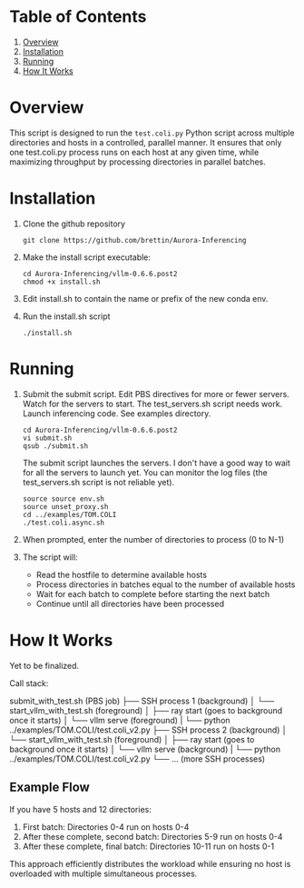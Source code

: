 # Table of Contents
1. [Overview](#overview)
2. [Installation](#installation)
3. [Running](#running)
4. [How It Works](#how-it-works)

# Overview

This script is designed to run the `test.coli.py` Python script across multiple directories and hosts in a controlled, parallel manner. It ensures that only one test.coli.py process runs on each host at any given time, while maximizing throughput by processing directories in parallel batches.

# Installation

1. Clone the github repository

   ```
   git clone https://github.com/brettin/Aurora-Inferencing
   ```

2. Make the install script executable:

   ```
   cd Aurora-Inferencing/vllm-0.6.6.post2
   chmod +x install.sh
   ```

3. Edit install.sh to contain the name or prefix of the new conda env.

4. Run the install.sh script

   ```
   ./install.sh
   ```

# Running

1. Submit the submit script. Edit PBS directives for more or fewer servers.
   Watch for the servers to start. The test_servers.sh script needs work.
   Launch inferencing code. See examples directory.


   ```
   cd Aurora-Inferencing/vllm-0.6.6.post2
   vi submit.sh
   qsub ./submit.sh
   ```

   The submit script launches the servers. I don't have a good way to
   wait for all the servers to launch yet. You can monitor the log files
   (the test_servers.sh script is not reliable yet).

   ```
   source source env.sh
   source unset_proxy.sh
   cd ../examples/TOM.COLI
   ./test.coli.async.sh
   ```

2. When prompted, enter the number of directories to process (0 to N-1)

3. The script will:
   - Read the hostfile to determine available hosts
   - Process directories in batches equal to the number of available hosts
   - Wait for each batch to complete before starting the next batch
   - Continue until all directories have been processed

# How It Works

Yet to be finalized.

Call stack:

   submit_with_test.sh (PBS job)
   ├── SSH process 1 (background)
   │   └── start_vllm_with_test.sh (foreground)
   │       ├── ray start (goes to background once it starts)
   │       └── vllm serve (foreground)
   |       └── python ../examples/TOM.COLI/test.coli_v2.py
   ├── SSH process 2 (background)
   │   └── start_vllm_with_test.sh (foreground)
   │       ├── ray start (goes to background once it starts)
   │       └── vllm serve (background)
   |       └── python ../examples/TOM.COLI/test.coli_v2.py
   └── ... (more SSH processes)

## Example Flow
If you have 5 hosts and 12 directories:
1. First batch: Directories 0-4 run on hosts 0-4
2. After these complete, second batch: Directories 5-9 run on hosts 0-4
3. After these complete, final batch: Directories 10-11 run on hosts 0-1

This approach efficiently distributes the workload while ensuring no host is overloaded with multiple simultaneous processes.

